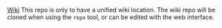 [Wiki](https://github.com/uscauv/software-wiki/wiki)
This repo is only to have a unified wiki location. The wiki repo will be cloned when using the ```repo``` tool, or can be edited with the web interface.
